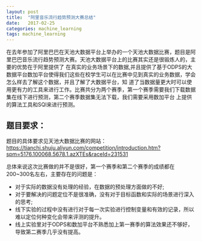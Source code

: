```yaml
---
layout: post
title:  "阿里音乐流行趋势预测大赛总结"
date:   2017-02-25
categories: machine_learning  
tags: machine_learning
---
```

在去年参加了阿里巴巴在天池大数据平台上举办的一个天池大数据比赛，题目是阿里巴巴音乐流行趋势预测大赛。天池大数据平台上的比赛其实还是很锻炼人的，主要的优势在于阿里提供了
在真实的业务场景下的数据,并且提供了基于ODPS的大数据平台数加平台使得我们这些在校学生可以在比赛中见到真实的业务数据，学会怎么样去了解这个数据，并且了解了大数据平台，知
道了当数据量更大时可以使用更有力的工具来进行工作。比赛共分为两个赛季，第一个赛季需要我们下载数据集在线下进行预测，第二个赛季数据集无法下载，我们需要采用数加平台
上提供的算法工具和SQl来进行预测。<br>
## 题目要求：
题目的具体要求见天池大数据比赛的网站：
<https://tianchi.shuju.aliyun.com/competition/introduction.htm?spm=5176.100068.5678.1.azXTEs&raceId=231531>

总体来说这次比赛做的并不是很好，第一个赛季和第二个赛季的成绩都在200~300名左右，主要存在的问题是：
*   对于实际的数据没有处理的经验，在数据的预处理方面做的不好;
*   对于要解决的问题定位不是很准确，没有对于目标函数和实际的场景进行深入的思考;
*   线下实验的过程中没有进行对于每一次实验进行控制变量和有效的记录，所以难以定位何种变化会带来评测的提升。
*   线上实验里对于ODPS和数加平台不熟悉加上第一赛季的算法效果还不够好，导致第二赛季几乎没有提高。
